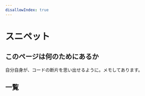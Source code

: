 ```yaml
---
disallowIndex: true
---
```


# スニペット

## このページは何のためにあるか

自分自身が、コードの断片を思い出せるように。メモしてあります。

## 一覧
<post-list v-bind:dirNames="['snippets']" />

